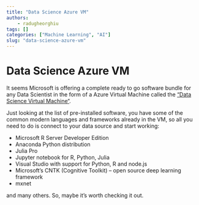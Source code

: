 ```yaml
---
title: "Data Science Azure VM"
authors: 
    - radugheorghiu
tags: []
categories: ["Machine Learning", "AI"]
slug: "data-science-azure-vm"
---
```


# **Data Science Azure VM**

It seems Microsoft is offering a complete ready to go software bundle for any Data Scientist in the form of a Azure Virtual Machine called the [“Data Science Virtual Machine“](https://azuremarketplace.microsoft.com/en-us/marketplace/apps/microsoft-ads.standard-data-science-vm).

Just looking at the list of pre-installed software, you have some of the common modern languages and frameworks already in the VM, so all you need to do is connect to your data source and start working:

<!-- more -->

- Microsoft R Server Developer Edition
- Anaconda Python distribution
- Julia Pro
- Jupyter notebook for R, Python, Julia
- Visual Studio with support for Python, R and node.js
- Microsoft’s CNTK (Cognitive Toolkit) – open source deep learning framework
- mxnet

and many others. So, maybe it’s worth checking it out.